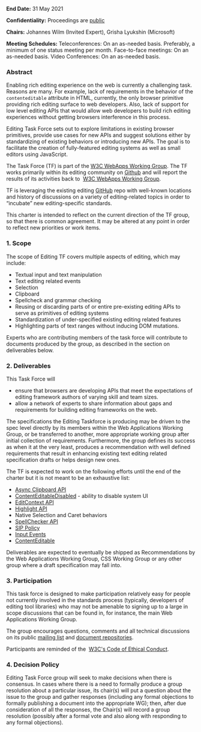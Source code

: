 **End Date:** 31 May 2021 

**Confidentiality:** Proceedings are [public](https://www.w3.org/2005/10/Process-20051014/comm.html#confidentiality-levels) 

**Chairs:** Johannes Wilm (Invited Expert), Grisha Lyukshin (Microsoft)

**Meeting Schedules:** Teleconferences: On an as-needed basis. Preferably, a minimum of one status meeting per month. Face-to-face meetings: On an as-needed basis. Video Conferences: On an as-needed basis. 

### Abstract

Enabling rich editing experience on the web is currently a challenging task. Reasons are many. For example, lack of requirements in the behavior of the `contenteditable` attribute in HTML, currently, the only browser primitive providing rich editing surface to web developers. Also, lack of support for low level editing APIs that would allow web developers to build rich editing experiences without getting browsers interference in this process.  

Editing Task Force sets out to explore limitations in existing browser primitives, provide use cases for new APIs and suggest solutions either by standardizing of existing behaviors or introducing new APIs. The goal is to facilitate the creation of fully-featured editing systems as well as small editors using JavaScript. 

The Task Force (TF) is part of the [W3C WebApps Working Group](https://w3c.github.io/webappswg/). The TF works primarily within its editing community on [Github](https://github.com/w3c/editing) and will report the results of its activities back to  [W3C WebApps Working Group](https://www.w3.org/2019/webapps/).

TF is leveraging the existing editing [GitHub](https://github.com/w3c/editing) repo with well-known locations and history of discussions on a variety of editing-related topics in order to “incubate” new editing-specific standards.

This charter is intended to reflect on the current direction of the TF group, so that there is common agreement. It may be altered at any point in order to reflect new priorities or work items. 
  

### 1. Scope

The scope of Editing TF covers multiple aspects of editing, which may  include:

- Textual input and text manipulation 
- Text editing related events 
- Selection 
- Clipboard 
- Spellcheck and grammar checking 
- Reusing or discarding parts of or entire pre-existing editing APIs to serve as primitives of editing systems 
- Standardization of under-specified existing editing related features 
- Highlighting parts of text ranges without inducing DOM mutations. 

Experts who are contributing members of the task force will contribute to documents produced by the group, as described in the section on deliverables below. 
 

### 2. Deliverables

This Task Force will
- ensure that browsers are developing APIs that meet the expectations of editing framework authors of varying skill and team sizes.   
- allow a network of experts to share information about gaps and requirements for building editing frameworks on the web.  

The specifications the Editing Taskforce is producing may be driven to the spec level directly by its members within the Web Applications Working Group, or be transferred to another, more appropriate working group after initial collection of requirements. Furthermore, the group defines its success as when it at the very least, produces a recommendation with well defined requirements that result in enhancing existing text editing related specification drafts or helps design new ones.

The TF is expected to work on the following efforts until the end of the charter but it is not meant to be an exhaustive list:

- [Async Clipboard API](https://bugs.chromium.org/p/chromium/issues/detail?id=931839) 
- [ContentEditableDisabled](http://w3c.github.io/editing/contentEditableDisabled.html) - ability to disable system UI 
- [EditContext API](https://github.com/MicrosoftEdge/MSEdgeExplainers/blob/master/EditContext/explainer.md) 
- [Highlight API](https://github.com/MicrosoftEdge/MSEdgeExplainers/blob/master/highlight/explainer.md) 
- Native Selection and Caret behaviors 
- [SpellChecker API](https://github.com/w3c/editing/issues/166) 
- [SIP Policy](https://github.com/whatwg/html/issues/4876) 
- [Input Events](https://www.w3.org/TR/input-events-1/) 
- [ContentEditable](https://w3c.github.io/contentEditable/) 

Deliverables are expected to eventually be shipped as Recommendations by the Web Applications Working Group, CSS Working Group or any other group where a draft specification may fall into.

### 3. Participation

This task force is designed to make participation relatively easy for people not currently involved in the standards process (typically, developers of editing tool libraries) who may not be amenable to signing up to a large in scope discussions that can be found in, for instance, the main Web Applications Working Group.

The group encourages questions, comments and all technical discussions on its public [mailing list](https://lists.w3.org/Archives/Public/public-editing-tf/) and [document repositories](https://github.com/w3c/editing).

Participants are reminded of the  [W3C's Code of Ethical Conduct](https://www.w3.org/Consortium/cepc/).

 
### 4. Decision Policy

Editing Task Force group will seek to make decisions when there is consensus. In cases where there is a need to formally produce a group resolution about a particular issue, its chair(s) will put a question about the issue to the group and gather responses (including any formal objections to formally publishing a document into the appropriate WG); then, after due consideration of all the responses, the Chair(s) will record a group resolution (possibly after a formal vote and also along with responding to any formal objections). 

